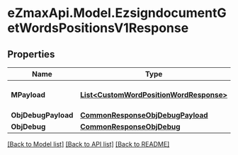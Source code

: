 
# eZmaxApi.Model.EzsigndocumentGetWordsPositionsV1Response

## Properties

Name | Type | Description | Notes
------------ | ------------- | ------------- | -------------
**MPayload** | [**List&lt;CustomWordPositionWordResponse&gt;**](CustomWordPositionWordResponse.md) | Payload for the /1/object/ezsigndocument/{pkiEzsigndocumentID}/getWordsPositions API Request | 
**ObjDebugPayload** | [**CommonResponseObjDebugPayload**](CommonResponseObjDebugPayload.md) |  | [optional] 
**ObjDebug** | [**CommonResponseObjDebug**](CommonResponseObjDebug.md) |  | [optional] 

[[Back to Model list]](../README.md#documentation-for-models)
[[Back to API list]](../README.md#documentation-for-api-endpoints)
[[Back to README]](../README.md)

